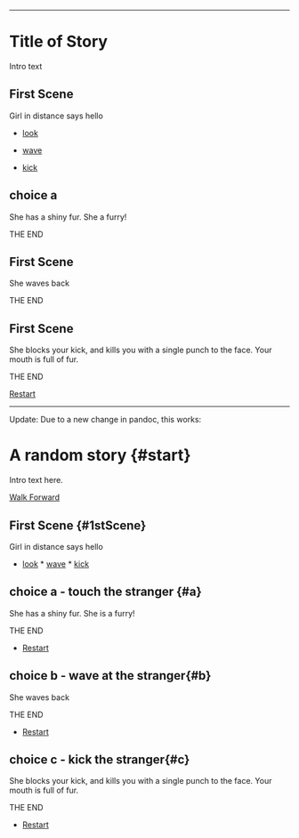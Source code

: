 ---------------------------

# <a name="start"></a> Title of Story #

Intro text

## <a name="1stScene"></a> First Scene

Girl in distance says hello

* [look](#a)

* [wave](#b)

* [kick](#c)

## <a name="a"></a> choice a

She has a shiny fur. She a furry!

THE END

## <a name="b"></a> First Scene

She waves back

THE END

## <a name="c"></a> First Scene

She blocks your kick, and kills you with a single punch to the face. Your mouth is full of fur.

THE END

[Restart](#start)

-------------

Update: Due to a new change in pandoc, this works:

# A random story {#start}

Intro text here.

[Walk Forward](#1stScene)

## First Scene {#1stScene}

Girl in distance says hello

* [look](#a) * [wave](#b) * [kick](#c)

## choice a - touch the stranger {#a}

She has a shiny fur. She is a furry!

THE END

* [Restart](#start)

## choice b - wave at the stranger{#b}

She waves back

THE END

* [Restart](#start)

## choice c - kick the stranger{#c}

She blocks your kick, and kills you with a single punch to the face. Your mouth is full of fur.

THE END

* [Restart](#start)
